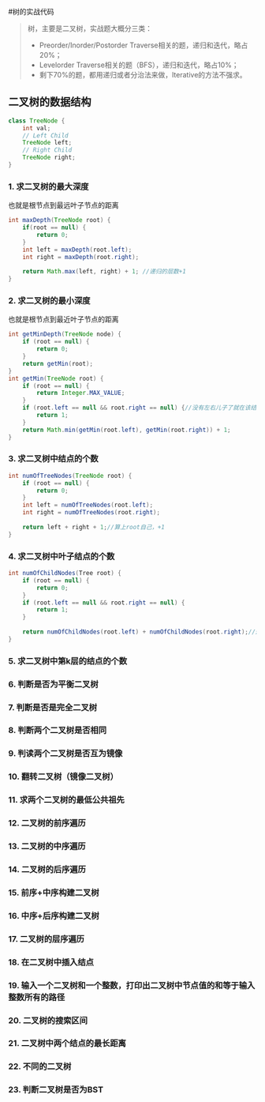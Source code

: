 #树的实战代码

>树，主要是二叉树，实战题大概分三类：
>* Preorder/Inorder/Postorder Traverse相关的题，递归和迭代，略占20%；
>* Levelorder Traverse相关的题（BFS），递归和迭代，略占10%；
>* 剩下70%的题，都用递归或者分治法来做，Iterative的方法不强求。

## 二叉树的数据结构
```java
class TreeNode {
    int val;
    // Left Child
    TreeNode left;
    // Right Child
    TreeNode right;
}
```

### 1. 求二叉树的最大深度
也就是根节点到最远叶子节点的距离
```java
int maxDepth(TreeNode root) {
    if(root == null) {
        return 0;
    }
    int left = maxDepth(root.left);
    int right = maxDepth(root.right);
    
    return Math.max(left, right) + 1; //递归的层数+1
}
```
### 2. 求二叉树的最小深度 
也就是根节点到最近叶子节点的距离
```java
int getMinDepth(TreeNode node) {
    if (root == null) {
        return 0;
    }
    return getMin(root);
}
int getMin(TreeNode root) {
    if (root == null) {
        return Integer.MAX_VALUE;
    }
    if (root.left == null && root.right == null) {//没有左右儿子了就在该结点处返回1
        return 1;
    }
    return Math.min(getMin(root.left), getMin(root.right)) + 1;
}
```
### 3. 求二叉树中结点的个数
```java
int numOfTreeNodes(TreeNode root) {
    if (root == null) {
        return 0;
    }
    int left = numOfTreeNodes(root.left);
    int right = numOfTreeNodes(root.right);
    
    return left + right + 1;//算上root自己，+1
}
```
### 4. 求二叉树中叶子结点的个数
```java
int numOfChildNodes(Tree root) {
    if (root == null) {
        return 0;
    }
    if (root.left == null && root.right == null) {
        return 1;
    }
    
    return numOfChildNodes(root.left) + numOfChildNodes(root.right);//这里就不用+1了
}
```
### 5. 求二叉树中第k层的结点的个数

### 6. 判断是否为平衡二叉树
### 7. 判断是否是完全二叉树
### 8. 判断两个二叉树是否相同
### 9. 判读两个二叉树是否互为镜像
### 10. 翻转二叉树（镜像二叉树）
### 11. 求两个二叉树的最低公共祖先
### 12. 二叉树的前序遍历
### 13. 二叉树的中序遍历
### 14. 二叉树的后序遍历
### 15. 前序+中序构建二叉树
### 16. 中序+后序构建二叉树
### 17. 二叉树的层序遍历
### 18. 在二叉树中插入结点
### 19. 输入一个二叉树和一个整数，打印出二叉树中节点值的和等于输入整数所有的路径
### 20. 二叉树的搜索区间
### 21. 二叉树中两个结点的最长距离
### 22. 不同的二叉树
### 23. 判断二叉树是否为BST
